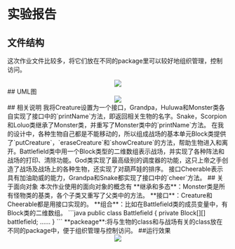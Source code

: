 # 实验报告
## 文件结构
这次作业文件比较多，将它们放在不同的package里可以较好地组织管理，控制访问。<br>
<div align=center>
<img src="https://github.com/SyntaxError031/java-2018f-homework/tree/master/20180925/%E8%B5%B5%E4%B8%80%E5%BD%A4-161220173/image/structure.png" />
</div>
## UML图
<div align=center>
<img src="https://github.com/SyntaxError031/java-2018f-homework/tree/master/20180925/%E8%B5%B5%E4%B8%80%E5%BD%A4-161220173/image/UML.png" />
</div>
## 相关说明
我将Creature设置为一个接口，Grandpa，Huluwa和Monster类各自实现了接口中的`printName`方法，即返回相关生物的名字。Snake，Scorpion和Loluo类继承了Monster类，并重写了Monster类中的`printName`方法。
在我的设计中，各种生物自己都是不能移动的，所以组成战场的基本单元Block类提供了`putCreature`，`eraseCreature`和`showCreature`的方法，帮助生物进入和离开。Battlefield类中用一个Block类型的二维数组表示战场，并实现了各种阵法和战场的打印、清除功能。God类实现了最高级别的调度器的功能，这只上帝之手创造了战场及战场上的各种生物，还实现了对葫芦娃的排序。
接口Cheerable表示具有加油助威的能力，Grandpa和Snake都实现了接口中的`cheer`方法。
## 关于面向对象
本次作业使用的面向对象的概念有
**继承和多态**：Monster类是所有怪物类的基类，各个子类又重写了父类中的方法。
**接口**：Creature和Cheerable都是用接口实现的。
**组合**：比如在Battlefield类的成员变量中，有Block类的二维数组。
```java
public class Battlefield {
    private Block[][] battlefield;
    ......
}
```
**packeage**:将与生物的class和与战场有关的class放在不同的package中，便于组织管理与控制访问。
##运行效果
<div align=center>
<img src="https://github.com/SyntaxError031/java-2018f-homework/tree/master/20180925/%E8%B5%B5%E4%B8%80%E5%BD%A4-161220173/image/result.png" />
</div>
